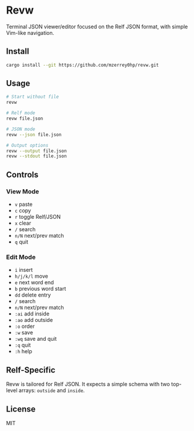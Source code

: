 # Revw

Terminal JSON viewer/editor focused on the Relf JSON format, with simple Vim-like navigation.

## Install

```bash
cargo install --git https://github.com/mzerrey0hp/revw.git
```

## Usage

```bash
# Start without file
revw

# Relf mode
revw file.json

# JSON mode
revw --json file.json

# Output options
revw --output file.json
revw --stdout file.json
```

## Controls

### View Mode
- `v` paste
- `c` copy
- `r` toggle Relf/JSON
- `x` clear
- `/` search
- `n/N` next/prev match
- `q` quit

### Edit Mode
- `i` insert
- `h/j/k/l` move
- `e` next word end
- `b` previous word start
- `dd` delete entry
- `/` search
- `n/N` next/prev match
- `:ai` add inside
- `:ao` add outside
- `:o` order
- `:w` save
- `:wq` save and quit
- `:q` quit
- `:h` help

## Relf-Specific

Revw is tailored for Relf JSON. It expects a simple schema with two top-level arrays: `outside` and `inside`.


## License

MIT
